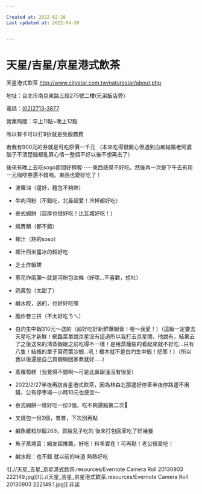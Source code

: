 ```yaml
---

Created at: 2022-02-28
Last updated at: 2022-04-30


---
```


# 天星/吉星/京星港式飲茶


天星港式飲茶
<http://www.citystar.com.tw/naturestar/about.php>

地址：台北市南京東路三段275號二樓(兄弟飯店旁）

電話：[(02)2713-3877](tel:(02)2713-3877)

營業時間：早上11點~晚上12點

所以有卡可以打9折就是免服務費

若我有900元的券就是可吃原價一千元
（本來吃得很開心但遇到白痴結賬老阿婆腦子不清楚錢都亂算心情一整個不好以後不想再去了）

後來有晚上去吃sogo那間好擠喔⋯⋯東西感覺不好吃。然後再一次是下午去有用一元咖啡券還不錯喝。東西也變好吃了！

* 波蘿油（還好，麵包不夠熱）
* 牛肉河粉（不錯吃，北鼻超愛！冷掉都好吃）
* 泰式蝦餅（超厚也很好吃！比瓦城好吃！）
* 燒賣類（都不錯）
* 椰汁（熱的soso）
* 椰汁西米露冰的超好吃
* 芝士炸蝦餅
* 蔥花炸兩腸～就是河粉包油條（好噁...不喜歡，想吐）
* 奶黃包（太甜了）
* 鹹水餃，送的，也好好吃喔
* 脆炸卷三拼（不太好吃ㄋㄟ）
* 白灼生中蝦310元～送的（超好吃好新鮮爆蝦膏！喔～我愛！）（這蝦一定要去天星吃才新鮮！網路菜單說京星沒有這道所以我打去京星問，他說有，結果去了之後送來的清蒸蝦跟之前吃得不一樣！是用蒸籠裝的看起來就不好吃...只有八隻！結帳的單子寫荷葉沙蝦...吼！根本就不是白灼生中蝦！怒耶！）（所以我以後還是自己買蝦蝦回家煮就好.....）
* 蒸蘿蔔糕（我覺得不錯啊～可是北鼻跟潼沒有很愛）

* 2022/2/27半夜再訪吉星港式飲茶，因為林森北那邊好停車半夜停路邊不用錢，公有停車場一小時10元也便宜～

* 泰式蝦餅一樣好吃一份3個，吃不夠還點第二次🤣
* 叉燒包一份3個，普普，下次別再點
* 鹹魚雞粒炒飯269。買給兒子吃的 後來打包回家吃了好幾餐
* 魚子蒸燒賣：網友超推薦，好吃！料多實在！可再點！老公很愛吃！
* 鹹水餃：也不錯 就以前的味道 熱熱好吃

![[.//天星_吉星_京星港式飲茶.resources/Evernote Camera Roll 20130903 222149.jpg]]![[.//天星_吉星_京星港式飲茶.resources/Evernote Camera Roll 20130903 222149.1.jpg]]
非誒

